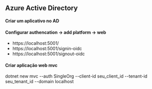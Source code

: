 ## Azure Active Directory

#### Criar um aplicativo no AD

#### Configurar authencation -> add platform -> web
- https://localhost:5001/
- https://localhost:5001/signin-oidc
- https://localhost:5001/signout-oidc

#### Criar aplicação web mvc
dotnet new mvc --auth SingleOrg --client-id seu_client_id --tenant-id seu_tenant_id --domain localhost